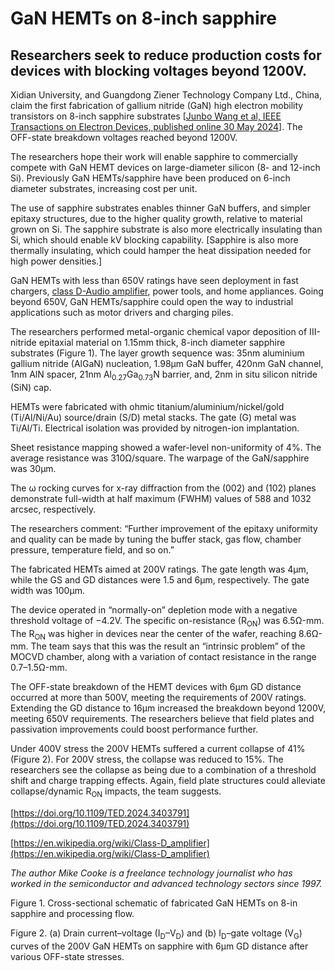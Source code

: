 # GaN HEMTs on 8-inch sapphire

## Researchers seek to reduce production costs for devices with blocking voltages beyond 1200V.

Xidian University, and Guangdong Ziener Technology Company Ltd., China, claim the first fabrication of gallium nitride (GaN) high electron mobility transistors on 8-inch sapphire substrates [[Junbo Wang et al, IEEE Transactions on Electron Devices, published online 30 May 2024](https://doi.org/10.1109/TED.2024.3403791)]. The OFF-state breakdown voltages reached beyond 1200V.

The researchers hope their work will enable sapphire to commercially compete with GaN HEMT devices on large-diameter silicon (8- and 12-inch Si). Previously GaN HEMTs/sapphire have been produced on 6-inch diameter substrates, increasing cost per unit.

The use of sapphire substrates enables thinner GaN buffers, and simpler epitaxy structures, due to the higher quality growth, relative to material grown on Si. The sapphire substrate is also more electrically insulating than Si, which should enable kV blocking capability. [Sapphire is also more thermally insulating, which could hamper the heat dissipation needed for high power densities.]

GaN HEMTs with less than 650V ratings have seen deployment in fast chargers, [class D-Audio amplifier](https://en.wikipedia.org/wiki/Class-D_amplifier), power tools, and home appliances. Going beyond 650V, GaN HEMTs/sapphire could open the way to industrial applications such as motor drivers and charging piles.

The researchers performed metal-organic chemical vapor deposition of III-nitride epitaxial material on 1.15mm thick, 8-inch diameter sapphire substrates (Figure 1). The layer growth sequence was: 35nm aluminium gallium nitride (AlGaN) nucleation, 1.98&micro;m GaN buffer, 420nm GaN channel, 1nm AlN spacer, 21nm Al<sub>0.27</sub>Ga<sub>0.73</sub>N barrier, and, 2nm in situ silicon nitride (SiN) cap.

HEMTs were fabricated with ohmic titanium/aluminium/nickel/gold (Ti/Al/Ni/Au) source/drain (S/D) metal stacks. The gate (G) metal was Ti/Al/Ti. Electrical isolation was provided by nitrogen-ion implantation.

Sheet resistance mapping showed a wafer-level non-uniformity of 4%. The average resistance was 310&ohm;/square. The warpage of the GaN/sapphire was 30&micro;m.

The &omega; rocking curves for x-ray diffraction from the (002) and (102) planes demonstrate full-width at half maximum (FWHM) values of 588 and 1032 arcsec, respectively.

The researchers comment: “Further improvement of the epitaxy uniformity and quality can be made by tuning the buffer stack, gas flow, chamber pressure, temperature field, and so on.”

The fabricated HEMTs aimed at 200V ratings. The gate length was 4&micro;m, while the GS and GD distances were 1.5 and 6&micro;m, respectively. The gate width was 100&micro;m.

The device operated in “normally-on” depletion mode with a negative threshold voltage of −4.2V. The specific on-resistance (R<sub>ON</sub>) was 6.5&ohm;-mm. The R<sub>ON</sub> was higher in devices near the center of the wafer, reaching 8.6&ohm;-mm. The team says that this was the result an “intrinsic problem” of the MOCVD chamber, along with a variation of contact resistance in the range 0.7–1.5&ohm;-mm.

The OFF-state breakdown of the HEMT devices with 6&micro;m GD distance occurred at more than 500V, meeting the requirements of 200V ratings. Extending the GD distance to 16&micro;m increased the breakdown beyond 1200V, meeting 650V requirements. The researchers believe that field plates and passivation improvements could boost performance further.

Under 400V stress the 200V HEMTs suffered a current collapse of 41% (Figure 2). For 200V stress, the collapse was reduced to 15%. The researchers see the collapse as being due to a combination of a threshold shift and charge trapping effects. Again, field plate structures could alleviate collapse/dynamic R<sub>ON</sub> impacts, the team suggests.

[https://doi.org/10.1109/TED.2024.3403791](https://doi.org/10.1109/TED.2024.3403791)

[https://en.wikipedia.org/wiki/Class-D_amplifier](https://en.wikipedia.org/wiki/Class-D_amplifier)

_The author Mike Cooke is a freelance technology journalist who has worked in the semiconductor and advanced technology sectors since 1997._

Figure 1. Cross-sectional schematic of fabricated GaN HEMTs on 8-in sapphire and processing flow. 

Figure 2. (a) Drain current–voltage (I<sub>D</sub>–V<sub>D</sub>) and (b) I<sub>D</sub>–gate voltage (V<sub>G</sub>) curves of the 200V GaN HEMTs on sapphire with 6&micro;m GD distance after various OFF-state stresses. 